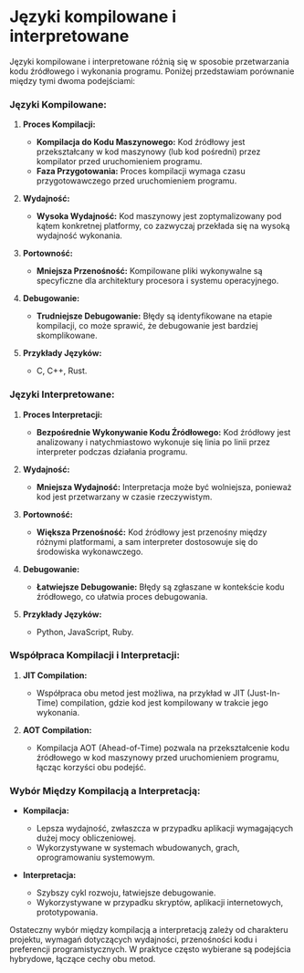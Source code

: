 # Języki kompilowane i interpretowane

Języki kompilowane i interpretowane różnią się w sposobie przetwarzania kodu źródłowego i wykonania programu. Poniżej przedstawiam porównanie między tymi dwoma podejściami:

### Języki Kompilowane:

1. **Proces Kompilacji:**
   - **Kompilacja do Kodu Maszynowego:** Kod źródłowy jest przekształcany w kod maszynowy (lub kod pośredni) przez kompilator przed uruchomieniem programu.
   - **Faza Przygotowania:** Proces kompilacji wymaga czasu przygotowawczego przed uruchomieniem programu.

2. **Wydajność:**
   - **Wysoka Wydajność:** Kod maszynowy jest zoptymalizowany pod kątem konkretnej platformy, co zazwyczaj przekłada się na wysoką wydajność wykonania.

3. **Portowność:**
   - **Mniejsza Przenośność:** Kompilowane pliki wykonywalne są specyficzne dla architektury procesora i systemu operacyjnego.

4. **Debugowanie:**
   - **Trudniejsze Debugowanie:** Błędy są identyfikowane na etapie kompilacji, co może sprawić, że debugowanie jest bardziej skomplikowane.

5. **Przykłady Języków:**
   - C, C++, Rust.

### Języki Interpretowane:

1. **Proces Interpretacji:**
   - **Bezpośrednie Wykonywanie Kodu Źródłowego:** Kod źródłowy jest analizowany i natychmiastowo wykonuje się linia po linii przez interpreter podczas działania programu.

2. **Wydajność:**
   - **Mniejsza Wydajność:** Interpretacja może być wolniejsza, ponieważ kod jest przetwarzany w czasie rzeczywistym.

3. **Portowność:**
   - **Większa Przenośność:** Kod źródłowy jest przenośny między różnymi platformami, a sam interpreter dostosowuje się do środowiska wykonawczego.

4. **Debugowanie:**
   - **Łatwiejsze Debugowanie:** Błędy są zgłaszane w kontekście kodu źródłowego, co ułatwia proces debugowania.

5. **Przykłady Języków:**
   - Python, JavaScript, Ruby.

### Współpraca Kompilacji i Interpretacji:

1. **JIT Compilation:**
   - Współpraca obu metod jest możliwa, na przykład w JIT (Just-In-Time) compilation, gdzie kod jest kompilowany w trakcie jego wykonania.

2. **AOT Compilation:**
   - Kompilacja AOT (Ahead-of-Time) pozwala na przekształcenie kodu źródłowego w kod maszynowy przed uruchomieniem programu, łącząc korzyści obu podejść.

### Wybór Między Kompilacją a Interpretacją:

- **Kompilacja:**
  - Lepsza wydajność, zwłaszcza w przypadku aplikacji wymagających dużej mocy obliczeniowej.
  - Wykorzystywane w systemach wbudowanych, grach, oprogramowaniu systemowym.

- **Interpretacja:**
  - Szybszy cykl rozwoju, łatwiejsze debugowanie.
  - Wykorzystywane w przypadku skryptów, aplikacji internetowych, prototypowania.

Ostateczny wybór między kompilacją a interpretacją zależy od charakteru projektu, wymagań dotyczących wydajności, przenośności kodu i preferencji programistycznych. W praktyce często wybierane są podejścia hybrydowe, łączące cechy obu metod.